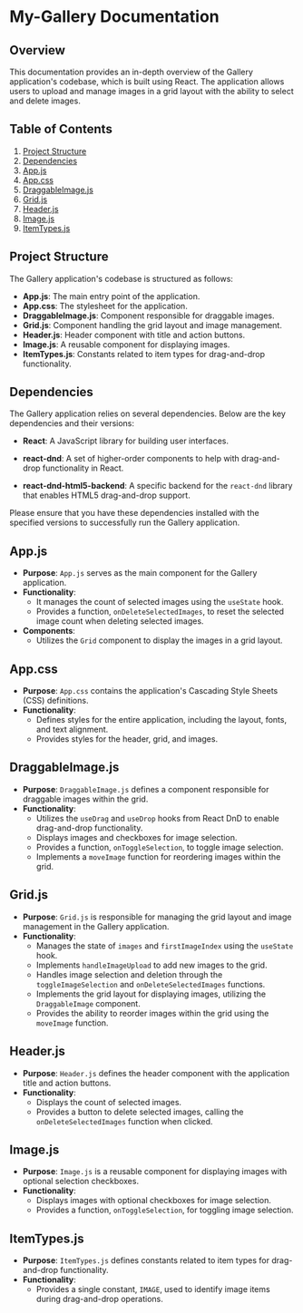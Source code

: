# My-Gallery Documentation

## Overview
This documentation provides an in-depth overview of the Gallery application's codebase, which is built using React. The application allows users to upload and manage images in a grid layout with the ability to select and delete images.

## Table of Contents
1. [Project Structure](#project-structure)
2. [Dependencies](#dependencies)
3. [App.js](#appjs)
4. [App.css](#appcss)
5. [DraggableImage.js](#draggableimagejs)
6. [Grid.js](#gridjs)
7. [Header.js](#headerjs)
8. [Image.js](#imagejs)
9. [ItemTypes.js](#itemtypesjs)

## Project Structure <a name="project-structure"></a>
The Gallery application's codebase is structured as follows:

- **App.js**: The main entry point of the application.
- **App.css**: The stylesheet for the application.
- **DraggableImage.js**: Component responsible for draggable images.
- **Grid.js**: Component handling the grid layout and image management.
- **Header.js**: Header component with title and action buttons.
- **Image.js**: A reusable component for displaying images.
- **ItemTypes.js**: Constants related to item types for drag-and-drop functionality.

## Dependencies <a name="dependencies"></a>
The Gallery application relies on several dependencies. Below are the key dependencies and their versions:

- **React**: A JavaScript library for building user interfaces.

- **react-dnd**: A set of higher-order components to help with drag-and-drop functionality in React.

- **react-dnd-html5-backend**: A specific backend for the `react-dnd` library that enables HTML5 drag-and-drop support.

Please ensure that you have these dependencies installed with the specified versions to successfully run the Gallery application.

## App.js <a name="appjs"></a>
- **Purpose**: `App.js` serves as the main component for the Gallery application.
- **Functionality**:
  - It manages the count of selected images using the `useState` hook.
  - Provides a function, `onDeleteSelectedImages`, to reset the selected image count when deleting selected images.
- **Components**:
  - Utilizes the `Grid` component to display the images in a grid layout.

## App.css <a name="appcss"></a>
- **Purpose**: `App.css` contains the application's Cascading Style Sheets (CSS) definitions.
- **Functionality**:
  - Defines styles for the entire application, including the layout, fonts, and text alignment.
  - Provides styles for the header, grid, and images.

## DraggableImage.js <a name="draggableimagejs"></a>
- **Purpose**: `DraggableImage.js` defines a component responsible for draggable images within the grid.
- **Functionality**:
  - Utilizes the `useDrag` and `useDrop` hooks from React DnD to enable drag-and-drop functionality.
  - Displays images and checkboxes for image selection.
  - Provides a function, `onToggleSelection`, to toggle image selection.
  - Implements a `moveImage` function for reordering images within the grid.

## Grid.js <a name="gridjs"></a>
- **Purpose**: `Grid.js` is responsible for managing the grid layout and image management in the Gallery application.
- **Functionality**:
  - Manages the state of `images` and `firstImageIndex` using the `useState` hook.
  - Implements `handleImageUpload` to add new images to the grid.
  - Handles image selection and deletion through the `toggleImageSelection` and `onDeleteSelectedImages` functions.
  - Implements the grid layout for displaying images, utilizing the `DraggableImage` component.
  - Provides the ability to reorder images within the grid using the `moveImage` function.

## Header.js <a name="headerjs"></a>
- **Purpose**: `Header.js` defines the header component with the application title and action buttons.
- **Functionality**:
  - Displays the count of selected images.
  - Provides a button to delete selected images, calling the `onDeleteSelectedImages` function when clicked.

## Image.js <a name="imagejs"></a>
- **Purpose**: `Image.js` is a reusable component for displaying images with optional selection checkboxes.
- **Functionality**:
  - Displays images with optional checkboxes for image selection.
  - Provides a function, `onToggleSelection`, for toggling image selection.

## ItemTypes.js <a name="itemtypesjs"></a>
- **Purpose**: `ItemTypes.js` defines constants related to item types for drag-and-drop functionality.
- **Functionality**:
  - Provides a single constant, `IMAGE`, used to identify image items during drag-and-drop operations.
